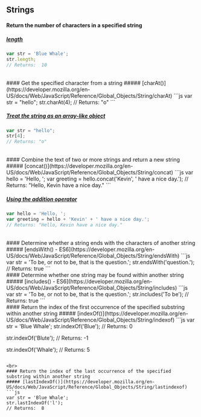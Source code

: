 ## Strings

#### Return the number of characters in a specified string
##### [length](https://developer.mozilla.org/en-US/docs/Web/JavaScript/Reference/Global_Objects/String/length)
```js
var str = 'Blue Whale';
str.length; 
// Returns:  10
```

<br>
#### Get the specified character from a string
##### [charAt()](https://developer.mozilla.org/en-US/docs/Web/JavaScript/Reference/Global_Objects/String/charAt)
```js
var str = "hello";
str.charAt(4);
// Returns: "o"
```

##### [Treat the string as an array-like object](https://developer.mozilla.org/en-US/docs/Web/JavaScript/Reference/Global_Objects/String#Character_access)
```js
var str = "hello";
str[4];
// Returns: "o"
```
<br>
#### Combine the text of two or more strings and return a new string
##### [concat()](https://developer.mozilla.org/en-US/docs/Web/JavaScript/Reference/Global_Objects/String/concat)
```js
var hello = 'Hello, ';
var greeting = hello.concat('Kevin', ' have a nice day.');
// Returns: "Hello, Kevin have a nice day."
```

##### [Using the addition operator](https://developer.mozilla.org/en-US/docs/Web/JavaScript/A_re-introduction_to_JavaScript#Operators)
```js
var hello = 'Hello, ';
var greeting = hello + 'Kevin' + ' have a nice day.';
// Returns: "Hello, Kevin have a nice day."
```

<br>
#### Determine whether a string ends with the characters of another string
##### [endsWith() - ES6](https://developer.mozilla.org/en-US/docs/Web/JavaScript/Reference/Global_Objects/String/endsWith)
```js
var str = 'To be, or not to be, that is the question.';
str.endsWith('question.');
// Returns: true
```

<br>
#### Determine whether one string may be found within another string
##### [includes() - ES6](https://developer.mozilla.org/en-US/docs/Web/JavaScript/Reference/Global_Objects/String/includes)
```js
var str = 'To be, or not to be, that is the question.';
str.includes('To be');
// Returns: true
```

<br>
#### Return the index of the first occurrence of the specified substring within another string
##### [indexOf()](https://developer.mozilla.org/en-US/docs/Web/JavaScript/Reference/Global_Objects/String/indexof)
```js
var str = 'Blue Whale';
str.indexOf('Blue'); 
// Returns:  0

str.indexOf('Blute'); 
// Returns: -1

str.indexOf('Whale'); 
// Returns:  5
```

<br>
#### Return the index of the last occurrence of the specified substring within another string
##### [lastIndexOf()](https://developer.mozilla.org/en-US/docs/Web/JavaScript/Reference/Global_Objects/String/lastindexof)
```js
var str = 'Blue Whale';
str.lastIndexOf('l'); 
// Returns:  8
```





